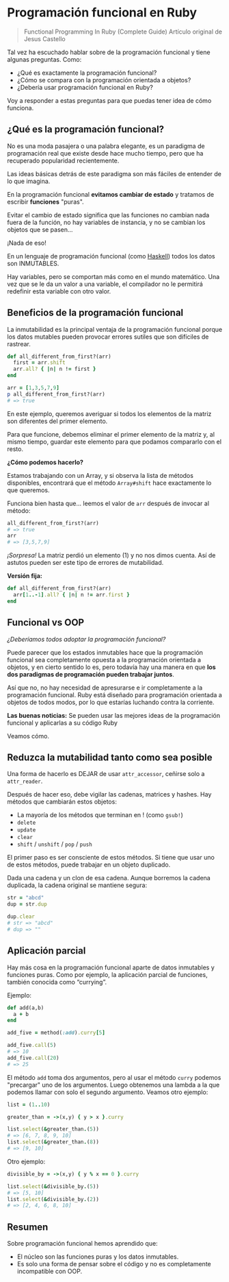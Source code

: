 
# Programación funcional en Ruby

> Functional Programming In Ruby (Complete Guide) Artículo original de Jesus Castello

Tal vez ha escuchado hablar sobre de la programación funcional y tiene algunas preguntas. Como:

* ¿Qué es exactamente la programación funcional?
* ¿Cómo se compara con la programación orientada a objetos?
* ¿Debería usar programación funcional en Ruby?

Voy a responder a estas preguntas para que puedas tener idea de cómo funciona.

## ¿Qué es la programación funcional?

No es una moda pasajera o una palabra elegante, es un paradigma de programación real que existe desde hace mucho tiempo, pero que ha recuperado popularidad recientemente.

Las ideas básicas detrás de este paradigma son más fáciles de entender de lo que imagina.

En la programación funcional **evitamos cambiar de estado** y tratamos de escribir **funciones** "puras".

Evitar el cambio de estado significa que las funciones no cambian nada fuera de la función, no hay variables de instancia, y no se cambian los objetos que se pasen...

¡Nada de eso!

En un lenguaje de programación funcional (como [Haskell](https://www.haskell.org/)) todos los datos son INMUTABLES.

Hay variables, pero se comportan más como en el mundo matemático. Una vez que se le da un valor a una variable, el compilador no le permitirá redefinir esta variable con otro valor.

## Beneficios de la programación funcional

La inmutabilidad es la principal ventaja de la programación funcional porque los datos mutables pueden provocar errores sutiles que son difíciles de rastrear.

```ruby
def all_different_from_first?(arr)
  first = arr.shift
  arr.all? { |n| n != first }
end

arr = [1,3,5,7,9]
p all_different_from_first?(arr)
# => true
```

En este ejemplo, queremos averiguar si todos los elementos de la matriz son diferentes del primer elemento.

Para que funcione, debemos eliminar el primer elemento de la matriz y, al mismo tiempo, guardar este elemento para que podamos compararlo con el resto.

**¿Cómo podemos hacerlo?**

Estamos trabajando con un Array, y si observa la lista de métodos disponibles, encontrará que el método `Array#shift` hace exactamente lo que queremos.

Funciona bien hasta que... leemos el valor de `arr` después de invocar al método:

```ruby
all_different_from_first?(arr)
# => true
arr
# => [3,5,7,9]
```

_¡Sorpresa!_ La matriz perdió un elemento (1) y no nos dimos cuenta. Así de astutos pueden ser este tipo de errores de mutabilidad.

**Versión fija:**

```ruby
def all_different_from_first?(arr)
  arr[1..-1].all? { |n| n != arr.first }
end
```

## Funcional vs OOP

_¿Deberíamos todos adoptar la programación funcional?_

Puede parecer que los estados inmutables hace que la programación funcional sea completamente opuesta a la programación orientada a objetos, y en cierto sentido lo es, pero todavía hay una manera en que **los dos paradigmas de programación pueden trabajar juntos**.

Así que no, no hay necesidad de apresurarse e ir completamente a la programación funcional. Ruby está diseñado para programación orientada a objetos de todos modos, por lo que estarías luchando contra la corriente.

**Las buenas noticias:** Se pueden usar las mejores ideas de la programación funcional y aplicarlas a su código Ruby

Veamos cómo.

## Reduzca la mutabilidad tanto como sea posible

Una forma de hacerlo es DEJAR de usar `attr_accessor`, ceñirse solo a `attr_reader`.

Después de hacer eso, debe vigilar las cadenas, matrices y hashes. Hay métodos que cambiarán estos objetos:
* La mayoría de los métodos que terminan en ! (como `gsub!`)
* `delete`
* `update`
* `clear`
* `shift` / `unshift` / `pop` / `push`

El primer paso es ser consciente de estos métodos. Si tiene que usar uno de estos métodos, puede trabajar en un objeto duplicado.

Dada una cadena y un clon de esa cadena. Aunque borremos la cadena duplicada, la cadena original se mantiene segura:

```ruby
str = "abcd"
dup = str.dup

dup.clear
# str => "abcd"
# dup => ""
```

## Aplicación parcial

Hay más cosa en la programación funcional aparte de datos inmutables y funciones puras. Como por ejemplo, la aplicación parcial de funciones, también conocida como “currying”.

Ejemplo:

```ruby
def add(a,b)
  a + b
end

add_five = method(:add).curry[5]

add_five.call(5)
# => 10
add_five.call(20)
# => 25
```

El método `add` toma dos argumentos, pero al usar el método `curry` podemos "precargar" uno de los argumentos. Luego obtenemos una lambda a la que podemos llamar con solo el segundo argumento. Veamos otro ejemplo:

```ruby
list = (1..10)

greater_than = ->(x,y) { y > x }.curry

list.select(&greater_than.(5))
# => [6, 7, 8, 9, 10]
list.select(&greater_than.(8))
# => [9, 10]
```

Otro ejemplo:

```ruby
divisible_by = ->(x,y) { y % x == 0 }.curry

list.select(&divisible_by.(5))
# => [5, 10]
list.select(&divisible_by.(2))
# => [2, 4, 6, 8, 10]
```

## Resumen

Sobre programación funcional hemos aprendido que:
* El núcleo son las funciones puras y los datos inmutables.
* Es solo una forma de pensar sobre el código y no es completamente incompatible con OOP.
